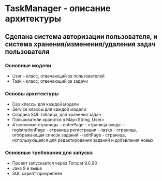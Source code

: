 # TaskManager - описание архитектуры

## Сделана система авторизации пользователя, и система хранения/изменения/удаления задач пользователя

### Основные модели 
- User - класс, отвечающий за пользователей
- Task - класс, отвечающий за задачи

### Основы архитектуры  
- Dao классы для каждой модели
- Service классы для каждой модели
- Создана SQL таблица, для хранения задач 
- Пользователи хранятся в Map<String, User>
- 4 основные страницы
--enterPage - страница входа 
--registrationPage - страница регистрации
--tasks - страница, отображающая список заданий
--editPage - страница, использующаяся для редактирования заданий и добавления новых 

### Основные требования для запуска
- Проект запускается через Tomcat 9.0.63
- Java 9 и выше
- SQL скрипт прикреплен 


